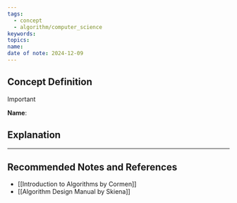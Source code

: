 ```yaml
---
tags:
  - concept
  - algorithm/computer_science
keywords: 
topics: 
name: 
date of note: 2024-12-09
---
```


## Concept Definition

>[!important]
>**Name**: 



## Explanation





-----------
##  Recommended Notes and References


- [[Introduction to Algorithms by Cormen]]
- [[Algorithm Design Manual by Skiena]]
